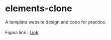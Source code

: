 # elements-clone
A template website design and code for practice.<br><br>
Figma link : <a href="https://www.figma.com/file/n9sLSh7I4rNI36F3IaXdR2/Elements-Template?node-id=0%3A1">Link</a>
